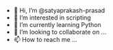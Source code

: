 - 👋 Hi, I’m @satyaprakash-prasad
- 👀 I’m interested in scripting
- 🌱 I’m currently learning Python
- 💞️ I’m looking to collaborate on ...
- 📫 How to reach me ...

<!---
satyaprakash-prasad/satyaprakash-prasad is a ✨ special ✨ repository because its `README.md` (this file) appears on your GitHub profile.
You can click the Preview link to take a look at your changes.
--->
